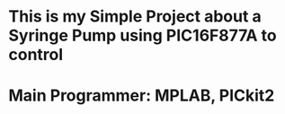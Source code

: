 # This is my Simple Project about a Syringe Pump using PIC16F877A to control
# Main Programmer: MPLAB, PICkit2
